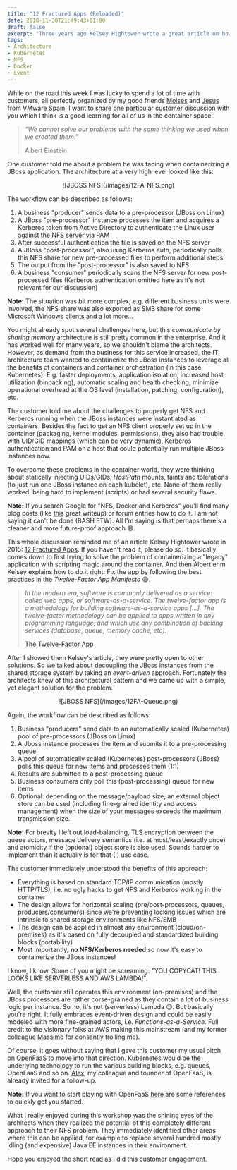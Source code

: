 ```yaml
---
title: "12 Fractured Apps (Reloaded)"
date: 2018-11-30T21:49:43+01:00
draft: false
excerpt: "Three years ago Kelsey Hightower wrote a great article on how to refactor your applications correctly when going \"cloud-native\". A customer visit this week put me back in time, as the challenge was to containerize JBoss instances synchronizing via NFS..."
tags:
- Architecture
- Kubernetes
- NFS
- Docker
- Event
---
```


While on the road this week I was lucky to spend a lot of time with customers, all perfectly organized by my good friends [Moises](https://twitter.com/mnavarro_mnm) and [Jesus](https://twitter.com/vJeFe) from VMware Spain. I want to share one particular customer discussion with you which I think is a good learning for all of us in the container space.

> *“We cannot solve our problems with the same thinking we used when we created them.”*
>
> Albert Einstein

One customer told me about a problem he was facing when containerizing a JBoss application. The architecture at a very high level looked like this:

<center>![JBOSS NFS](/images/12FA-NFS.png)</center>

The workflow can be described as follows:

1. A business "producer" sends data to a pre-processor (JBoss on Linux)
2. A JBoss "pre-processor" instance processes the item and acquires a Kerberos token from Active Directory to authenticate the Linux user against the NFS server via [PAM](http://www.linux-pam.org/index.html)
3. After successful authentication the file is saved on the NFS server  
4. A JBoss "post-processor", also using Kerberos auth, periodically polls this NFS share for new pre-processed files to perform additional steps
5. The output from the "post-processor" is also saved to NFS
6. A business "consumer" periodically scans the NFS server for new post-processed files (Kerberos authentication omitted here as it's not relevant for our discussion)

**Note:** The situation was bit more complex, e.g. different business units were involved, the NFS share was also exported as SMB share for some Microsoft Windows clients and a lot more...

You might already spot several challenges here, but this *communicate by sharing memory* architecture is still pretty common in the enterprise. And it has worked well for many years, so we shouldn't blame the architects. However, as demand from the business for this service increased, the IT architecture team wanted to containerize the JBoss instances to leverage all the benefits of containers and container orchestration (in this case Kubernetes). E.g. faster deployments, application isolation, increased host utilization (binpacking), automatic scaling and health checking, minimize operational overhead at the OS level (installation, patching, configuration), etc.

The customer told me about the challenges to properly get NFS and Kerberos running when the JBoss instances were instantiated as containers. Besides the fact to get an NFS client properly set up in the container (packaging, kernel modules, permissions), they also had trouble with UID/GID mappings (which can be very dynamic), Kerberos authentication and PAM on a host that could potentially run multiple JBoss instances now. 

To overcome these problems in the container world, they were thinking about statically injecting UIDs/GIDs, *HostPath* mounts, taints and tolerations (to just run one JBoss instance on each kubelet), etc. None of them really worked, being hard to implement (scripts) or had several security flaws. 

**Note:** If you search Google for "NFS, Docker and Kerberos" you'll find many blog posts (like [this](https://whyistheinternetbroken.wordpress.com/2018/08/16/securing-nfs-mounts-in-a-docker-container/) great writeup) or forum entries how to do it. I am not saying it can't be done (BASH FTW). All I'm saying is that perhaps there's a cleaner and more future-proof approach 😄.

This whole discussion reminded me of an article Kelsey Hightower wrote in 2015: [12 Fractured Apps](https://medium.com/@kelseyhightower/12-fractured-apps-1080c73d481c). If you haven't read it, please do so. It basically comes down to first trying to solve the problem of containerizing a "legacy" application with scripting magic around the container. And then Albert ehm Kelsey explains how to do it right: Fix the app by following the best practices in the *Twelve-Factor App Manifesto* 😄.

> *In the modern era, software is commonly delivered as a service: called web apps, or software-as-a-service. The twelve-factor app is a methodology for building software-as-a-service apps [...]. The twelve-factor methodology can be applied to apps written in any programming language, and which use any combination of backing services (database, queue, memory cache, etc).*
>  
> [The Twelve-Factor App](https://12factor.net/)

After I showed them Kelsey's article, they were pretty open to other solutions. So we talked about decoupling the JBoss instances from the shared storage system by taking an *event-driven* approach. Fortunately the architects knew of this architectural pattern and we came up with a simple, yet elegant solution for the problem.

<center>![JBOSS NFS](/images/12FA-Queue.png)</center>

Again, the workflow can be described as follows:

1. Business "producers" send data to an automatically scaled (Kubernetes) pool of pre-processors (JBoss on Linux)
2. A Jboss instance processes the item and submits it to a pre-processing queue
3. A pool of automatically scaled (Kubernetes) post-processors (JBoss) polls this queue for new items and processes them (1:1)
4. Results are submitted to a post-processing queue
5. Business consumers only poll this (post-processing) queue for new items
6. Optional: depending on the message/payload size, an external object store can be used (including fine-grained identity and access management) when the size of your messages exceeds the maximum transmission size.

**Note:** For brevity I left out load-balancing, TLS encryption between the queue actors, message delivery semantics (i.e. at most/least/exactly once) and atomicity if the (optional) object store is also used. Sounds harder to implement than it actually is for that (!) use case.

The customer immediately understood the benefits of this approach:

- Everything is based on standard TCP/IP communication (mostly HTTP/TLS), i.e. no ugly hacks to get NFS and Kerberos working in the container
- The design allows for horizontal scaling (pre/post-processors, queues, producers/consumers) since we're preventing locking issues which are intrinsic to shared storage environments like NFS/SMB
- The design can be applied in almost any environment (cloud/on-premises) as it's based on fully decoupled and standardized building blocks (portability)
- Most importantly, **no NFS/Kerberos needed** so now it's easy to containerize the JBoss instances!

I know, I know. Some of you might be screaming: "YOU COPYCAT! THIS LOOKS LIKE SERVERLESS AND AWS LAMBDA!". 

Well, the customer still operates this environment (on-premises) and the JBoss processors are rather corse-grained as they contain a lot of business logic per instance. So no, it's not (serverless) Lambda 😉. But basically you're right. It fully embraces event-driven design and could be easily modeled with more fine-grained actors, i.e. *Functions-as-a-Service*. Full credit to the visionary folks at AWS making this mainstream (and my former colleague [Massimo](https://twitter.com/mreferre) for consantly trolling me).

Of course, it goes without saying that I gave this customer my usual pitch on 
[OpenFaaS](https://docs.openfaas.com/) to move into that direction. Kubernetes would be the underlying technology to run the various building blocks, e.g. queues, OpenFaaS and so on. [Alex](https://twitter.com/alexellisuk), my colleague and founder of OpenFaaS, is already invited for a follow-up.

**Note:** If you want to start playing with OpenFaaS [here](https://blog.alexellis.io/three-ways-to-learn-serverless-openfaas/) are some references to quickly get you started.

What I really enjoyed during this workshop was the shining eyes of the architects when they realized the potential of this completely different approach to their NFS problem. They immediately identified other areas where this can be applied, for example to replace several hundred mostly idling (and expensive) Java EE instances in their environment.

Hope you enjoyed the short read as I did this customer engagement.